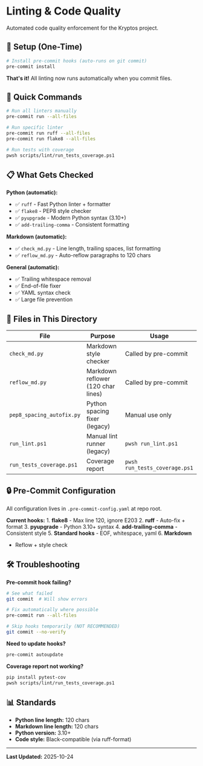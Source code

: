 # Linting & Code Quality

Automated code quality enforcement for the Kryptos project.

## 🔧 Setup (One-Time)

```bash
# Install pre-commit hooks (auto-runs on git commit)
pre-commit install
```

**That's it!** All linting now runs automatically when you commit files.

## 🚀 Quick Commands

```bash
# Run all linters manually
pre-commit run --all-files

# Run specific linter
pre-commit run ruff --all-files
pre-commit run flake8 --all-files

# Run tests with coverage
pwsh scripts/lint/run_tests_coverage.ps1
```

## 📋 What Gets Checked

**Python (automatic):**
- ✅ `ruff` - Fast Python linter + formatter
- ✅ `flake8` - PEP8 style checker
- ✅ `pyupgrade` - Modern Python syntax (3.10+)
- ✅ `add-trailing-comma` - Consistent formatting

**Markdown (automatic):**
- ✅ `check_md.py` - Line length, trailing spaces, list formatting
- ✅ `reflow_md.py` - Auto-reflow paragraphs to 120 chars

**General (automatic):**
- ✅ Trailing whitespace removal
- ✅ End-of-file fixer
- ✅ YAML syntax check
- ✅ Large file prevention

## 📁 Files in This Directory

| File | Purpose | Usage |
|------|---------|-------|
| `check_md.py` | Markdown style checker | Called by pre-commit |
| `reflow_md.py` | Markdown reflower (120 char lines) | Called by pre-commit |
| `pep8_spacing_autofix.py` | Python spacing fixer (legacy) | Manual use only |
| `run_lint.ps1` | Manual lint runner (legacy) | `pwsh run_lint.ps1` |
| `run_tests_coverage.ps1` | Coverage report | `pwsh run_tests_coverage.ps1` |

## 🔒 Pre-Commit Configuration

All configuration lives in `.pre-commit-config.yaml` at repo root.

**Current hooks:** 1. **flake8** - Max line 120, ignore E203 2. **ruff** - Auto-fix + format 3. **pyupgrade** - Python
3.10+ syntax 4. **add-trailing-comma** - Consistent style 5. **Standard hooks** - EOF, whitespace, yaml 6. **Markdown**
- Reflow + style check

## 🛠️ Troubleshooting

**Pre-commit hook failing?**
```bash
# See what failed
git commit  # Will show errors

# Fix automatically where possible
pre-commit run --all-files

# Skip hooks temporarily (NOT RECOMMENDED)
git commit --no-verify
```

**Need to update hooks?**
```bash
pre-commit autoupdate
```

**Coverage report not working?**
```bash
pip install pytest-cov
pwsh scripts/lint/run_tests_coverage.ps1
```

## 📊 Standards

- **Python line length:** 120 chars
- **Markdown line length:** 120 chars
- **Python version:** 3.10+
- **Code style:** Black-compatible (via ruff-format)

---

**Last Updated:** 2025-10-24
